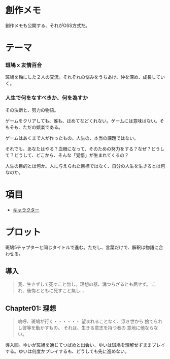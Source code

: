 # 創作メモ

創作メモも公開する、それがOSS方式だ。

# テーマ

### 斑鳩 x 友情百合

斑鳩を軸にした２人の交流。それぞれの悩みをうちあけ、仲を深め、成長していく。

### 人生で何をなすべきか、何を為すか

その決断と、努力の物語。

ゲームをクリアしても、誰も、ほめてなどくれない。ゲームには意味はない。そもそも、ただの娯楽である。

ゲームはあくまで人が作ったもの。人生の、本当の課題ではない。

それでも、あなたはやる？血眼になって、そのための努力をする？なぜ？どうして？どうして、どこから、そんな「覚悟」が生まれてくるの？

人生の目的とは何か。人に与えられた目標ではなく、自分の人生を生きるとは何なのか。

# 項目

- [キャラクター](./Characters.md)

# プロット

斑鳩5チャプターと同じタイトルで進む。ただし、言葉だけで、解釈は物語に合わせる。

## 導入

> 我、生きずして死すこと無し。理想の器、満つらざるとも屈せず。
> これ、後悔とともに死すこと無し… 

## Chapter01: 理想

> 嗚呼、斑鳩が行く・・・・・・
> 望まれることなく、浮き世から
> 捨てられし彼等を動かすもの。
> それは、生きる意志を持つ者の
> 意地に他ならない。

導入回。ゆいが斑鳩を通じてつばめと出会い、ゆいは斑鳩を理解せずままプレイする。ゆいは何度かプレイするも、どうしても先に進めない。
